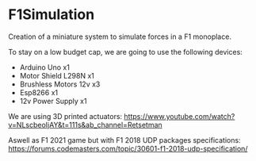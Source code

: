 # F1Simulation

Creation of a miniature system to simulate forces in a F1 monoplace.

To stay on a low budget cap, we are going to use the following devices:

- Arduino Uno x1
- Motor Shield L298N x1
- Brushless Motors 12v x3
- Esp8266 x1
- 12v Power Supply x1

We are using 3D printed actuators:
https://www.youtube.com/watch?v=NLscbeoIjAY&t=111s&ab_channel=Retsetman

Aswell as F1 2021 game but with F1 2018 UDP packages specifications:
https://forums.codemasters.com/topic/30601-f1-2018-udp-specification/
